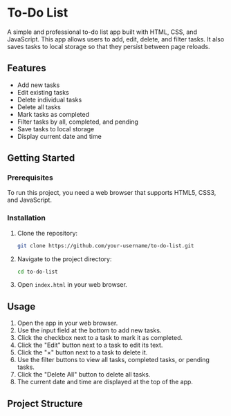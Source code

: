 # To-Do List

A simple and professional to-do list app built with HTML, CSS, and JavaScript. This app allows users to add, edit, delete, and filter tasks. It also saves tasks to local storage so that they persist between page reloads.

## Features

- Add new tasks
- Edit existing tasks
- Delete individual tasks
- Delete all tasks
- Mark tasks as completed
- Filter tasks by all, completed, and pending
- Save tasks to local storage
- Display current date and time

## Getting Started

### Prerequisites

To run this project, you need a web browser that supports HTML5, CSS3, and JavaScript.

### Installation

1. Clone the repository:
    ```sh
    git clone https://github.com/your-username/to-do-list.git
    ```
2. Navigate to the project directory:
    ```sh
    cd to-do-list
    ```
3. Open `index.html` in your web browser.

## Usage

1. Open the app in your web browser.
2. Use the input field at the bottom to add new tasks.
3. Click the checkbox next to a task to mark it as completed.
4. Click the "Edit" button next to a task to edit its text.
5. Click the "×" button next to a task to delete it.
6. Use the filter buttons to view all tasks, completed tasks, or pending tasks.
7. Click the "Delete All" button to delete all tasks.
8. The current date and time are displayed at the top of the app.

## Project Structure
